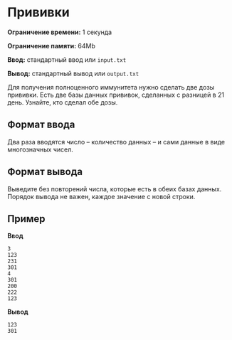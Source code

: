 # Прививки

**Ограничение времени:** 1 секунда

**Ограничение памяти:** 64Mb

**Ввод:** стандартный ввод или `input.txt`

**Вывод:** стандартный вывод или `output.txt`

Для получения полноценного иммунитета нужно сделать две дозы прививки. Есть две базы данных прививок, сделанных с разницей в 21 день. Узнайте, кто сделал обе дозы.

## Формат ввода

Два раза вводятся число – количество данных – и сами данные в виде многозначных чисел.

## Формат вывода

Выведите без повторений числа, которые есть в обеих базах данных. Порядок вывода не важен, каждое значение с новой строки.

## Пример

**Ввод**
```
3
123
231
301
4
301
200
222
123
```

**Вывод**
```
123
301